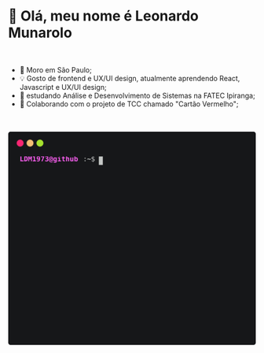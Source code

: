 # 👋 Olá, meu nome é Leonardo Munarolo

<br />
<ul>
  <li>📍 Moro em São Paulo;</li>
  <li>💡 Gosto de frontend e UX/UI design, atualmente aprendendo React, Javascript e UX/UI design;</li>
  <li>📕 estudando Análise e Desenvolvimento de Sistemas na FATEC Ipiranga;</li>
  <li>🤝 Colaborando com o projeto de TCC chamado "Cartão Vermelho";</li>
</ul>
<br />

<div align="center">
  <br>
  <img height="75%" src="https://raw.githubusercontent.com/LDM1973/github-stats-terminal-style/759605c0237d0e1340ad77620ad6e950c2a87e91/github_stats.svg">
</div>
